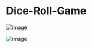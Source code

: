 # Dice-Roll-Game
![image](https://github.com/aerongreat/Dice-Roll-Game/assets/105847690/50189844-2f39-4aa0-a99d-26466d8a0bb9)

![image](https://github.com/aerongreat/Dice-Roll-Game/assets/105847690/b13cf20c-0f67-4065-b157-a92e8656d936)



